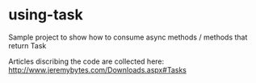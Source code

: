 using-task
==========

Sample project to show how to consume async methods / methods that return Task

Articles discribing the code are collected here: http://www.jeremybytes.com/Downloads.aspx#Tasks
